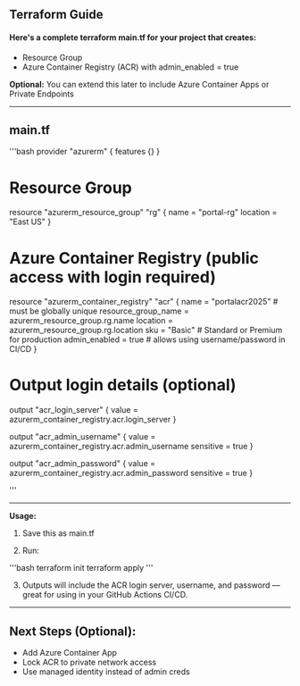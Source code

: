 ## Terraform Guide

#### Here's a complete terraform main.tf for your project that creates:

- Resource Group
- Azure Container Registry (ACR) with admin_enabled = true

**Optional:** You can extend this later to include Azure Container Apps or Private Endpoints



---

## main.tf

'''bash
provider "azurerm" {
  features {}
}

# Resource Group
resource "azurerm_resource_group" "rg" {
  name     = "portal-rg"
  location = "East US"
}

# Azure Container Registry (public access with login required)
resource "azurerm_container_registry" "acr" {
  name                = "portalacr2025"  # must be globally unique
  resource_group_name = azurerm_resource_group.rg.name
  location            = azurerm_resource_group.rg.location
  sku                 = "Basic"          # Standard or Premium for production
  admin_enabled       = true             # allows using username/password in CI/CD
}

# Output login details (optional)
output "acr_login_server" {
  value = azurerm_container_registry.acr.login_server
}

output "acr_admin_username" {
  value = azurerm_container_registry.acr.admin_username
  sensitive = true
}

output "acr_admin_password" {
  value     = azurerm_container_registry.acr.admin_password
  sensitive = true
}

'''

---

**Usage:**

1. Save this as main.tf


2. Run:

'''bash
terraform init
terraform apply
'''


3. Outputs will include the ACR login server, username, and password — great for using in your GitHub Actions CI/CD.




---

## Next Steps (Optional):

- Add Azure Container App
- Lock ACR to private network access
- Use managed identity instead of admin creds



